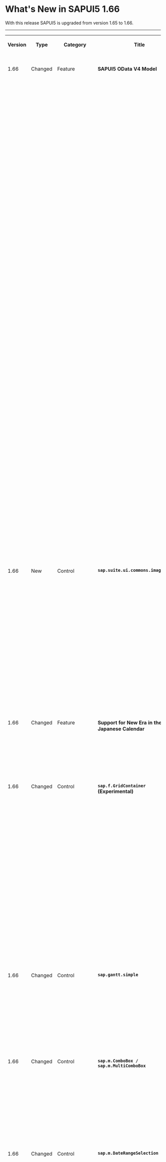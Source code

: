 <!-- loioc9896e9fefee401fbdb3fbef8e06f733 -->

# What's New in SAPUI5 1.66

With this release SAPUI5 is upgraded from version 1.65 to 1.66.

****


<table>
<tr>
<th valign="top">

Version

</th>
<th valign="top">

Type

</th>
<th valign="top">

Category

</th>
<th valign="top">

Title

</th>
<th valign="top">

Description

</th>
<th valign="top">

Action

</th>
<th valign="top">

Available as of

</th>
</tr>
<tr>
<td valign="top">

1.66 

</td>
<td valign="top">

Changed 

</td>
<td valign="top">

Feature 

</td>
<td valign="top">

**SAPUI5 OData V4 Model** 

</td>
<td valign="top">

**SAPUI5 OData V4 Model**

The new version of the SAPUI5 OData V4 model introduces the following features:

-   New events `createSent` and `createCompleted` on `v4.ODataListBinding`: These events are sent when a POST request for creating an entity is sent to the backend, and when it is completed. Note that the created promise of the new context is only resolved when the POST was successful.

-   `bAtEnd` parameter for the `v4.ODataListBinding.create` method: If this parameter is set, the new entity is added at the end of the list. Note that you must determine the length of the list using `$count`.

-   Format option `emptyString` defaults to 0 for `odata.type.Currency` and `odata.type.Unit`.

-   `v4.Context.requestSideEffects` can also be called on a context of a list binding representing a single entity and the header context of a list binding. For the latter, side effects are loaded for the whole binding.

-   Processing the ETag from the response header.


> ### Restriction:  
> Due to the limited feature scope of this version of the SAPUI5 OData V4 model, check that all required features are in place before developing applications. Check the detailed documentation of the features, as certain parts of a feature may be missing. While we aim to be compatible with existing controls, some controls might not work due to small incompatibilities compared to `sap.ui.model.odata.(v2.)ODataModel`, or due to missing features in the model \(such as tree binding\). This also applies to smart controls \(`sap.ui.comp` library\) and SAP Fiori elements that do not support the SAPUI5 OData V4 model, as well as controls such as `TreeTable` and `AnalyticalTable`, which are not supported together with the SAPUI5 OData V4 model. The interface for applications has been changed for easier and more efficient use of the model. For a summary of these changes, see [Changes Compared to OData V2 Model](../04_Essentials/changes-compared-to-odata-v2-model-abd4d7c.md).

For more information, see [OData V4 Model](../04_Essentials/odata-v4-model-5de13cf.md), the [API Reference](https://ui5.sap.com/#/api/sap.ui.model.odata.v4), and the [Samples](https://ui5.sap.com/#/entity/sap.ui.model.odata.v4.ODataModel).

<sub>Changed•Feature•Info Only•1.66</sub>

</td>
<td valign="top">

Info Only

</td>
<td valign="top">

2019-05-22

</td>
</tr>
<tr>
<td valign="top">

1.66 

</td>
<td valign="top">

New 

</td>
<td valign="top">

Control 

</td>
<td valign="top">

**`sap.suite.ui.commons.imageeditor`** 

</td>
<td valign="top">

**`sap.suite.ui.commons.imageeditor`**

The new `ImageEditor` control enables your users to edit images right inside your applications. It allows your users to resize images to preset or custom dimensions, crop images to rectangular, circular, or oval shapes, rotate and flip images, and apply widely used filters and effects. Available filters and effects include: brightness, contrast, saturation, grayscale, sepia, and invert colors.

The control's functionality is also exposed through an API and can be triggered programmatically.

For more information, see the [API Reference](https://ui5.sap.com/#/api/sap.suite.ui.commons.imageeditor) and the [samples](https://ui5.sap.com/#/entity/sap.suite.ui.commons.imageeditor).

![Image Editor](images/WhatsNew_166_ImageEditor_1377414.png)

<sub>New•Control•Info Only•1.66</sub>

</td>
<td valign="top">

Info Only 

</td>
<td valign="top">

2019-05-22

</td>
</tr>
<tr>
<td valign="top">

1.66 

</td>
<td valign="top">

Changed 

</td>
<td valign="top">

Feature 

</td>
<td valign="top">

**Support for New Era in the Japanese Calendar** 

</td>
<td valign="top">

**Support for New Era in the Japanese Calendar**

Starting May 1, 2019, SAPUI5 supports a new era in the Japanese calendar, due to the imperial transition.

<sub>Changed•Feature•Info Only•1.66</sub>

</td>
<td valign="top">

Info Only 

</td>
<td valign="top">

2019-05-22

</td>
</tr>
<tr>
<td valign="top">

1.66 

</td>
<td valign="top">

Changed 

</td>
<td valign="top">

Control 

</td>
<td valign="top">

**`sap.f.GridContainer` \(Experimental\)** 

</td>
<td valign="top">

**`sap.f.GridContainer` \(Experimental\)**

We have introduced three new properties:

-   `containerQuery` allows you to derive the layout breakpoints either based on the container surrounding the `sap.f.GridContainer` or the device screen size.

-   `allowDenseFill` is an experimental property that allows you to try out a denser arrangement of the grid items. Smaller items will take up all the available space, ignoring their order.

-   `inlineBlockLayout` is an experimental property. It allows you to arrange the items in rows with the height equal to the highest item in the row.


For more information, see [sap.f.GridContainer](../10_More_About_Controls/sap-f-gridcontainer-cca5ee5.md) and the [API Reference](https://ui5.sap.com/#/api/sap.f.GridContainer).

<sub>Changed•Control•Info Only•1.66</sub>

</td>
<td valign="top">

Info Only 

</td>
<td valign="top">

2019-05-22

</td>
</tr>
<tr>
<td valign="top">

1.66 

</td>
<td valign="top">

Changed 

</td>
<td valign="top">

Control 

</td>
<td valign="top">

**`sap.gantt.simple`** 

</td>
<td valign="top">

**`sap.gantt.simple`**

Gantt chart 2.0 can now be exported to PDF. You can export the entire chart as a single-page document or spread the chart across multiple pages, depending on the media type that you choose.

For more information, see the [API Reference](https://ui5.sap.com/#/api/sap.gantt.simple.GanttPrinting).

<sub>Changed•Control•Info Only•1.66</sub>

</td>
<td valign="top">

Info Only 

</td>
<td valign="top">

2019-05-22

</td>
</tr>
<tr>
<td valign="top">

1.66 

</td>
<td valign="top">

Changed 

</td>
<td valign="top">

Control 

</td>
<td valign="top">

**`sap.m.ComboBox / sap.m.MultiComboBox`** 

</td>
<td valign="top">

**`sap.m.ComboBox / sap.m.MultiComboBox`**

The options list used in these controls is now instantiated lazily. The list is created primarily based on user interaction. As a result of the change, the initialization time of the controls has decreased significantly. For more information, see the samples \([`sap.m.ComboBox`](https://ui5.sap.com/#/entity/sap.m.ComboBox), [`sap.m.MultiComboBox`](https://ui5.sap.com/#/entity/sap.m.MultiComboBox)\). 

<sub>Changed•Control•Info Only•1.66</sub>

</td>
<td valign="top">

Info Only 

</td>
<td valign="top">

2019-05-22

</td>
</tr>
<tr>
<td valign="top">

1.66 

</td>
<td valign="top">

Changed 

</td>
<td valign="top">

Control 

</td>
<td valign="top">

**`sap.m.DateRangeSelection`** 

</td>
<td valign="top">

**`sap.m.DateRangeSelection`**

You can now change the date range value using keyboard combinations without opening the calendar. When the cursor is on the start date \(before the delimiter\), we change the start date and when it is on the end date \(after the delimiter\), we change the end date.

-   [PgUp\]/[PgDn\] - increments/decrements the date

-   [Shift\] + [PgUp\] /[Shift\] + [PgDn\]  - increments/decrements the month

-   [Ctrl\] + [Shift\] + [PgUp\] /[Ctrl\] + [Shift\] + [PgDn\]  - increments/decrements the year


For more information, see the [Sample](https://ui5.sap.com/#/entity/sap.m.DateRangeSelection/sample/sap.m.sample.DateRangeSelection).

<sub>Changed•Control•Info Only•1.66</sub>

</td>
<td valign="top">

Info Only 

</td>
<td valign="top">

2019-05-22

</td>
</tr>
<tr>
<td valign="top">

1.66 

</td>
<td valign="top">

Changed 

</td>
<td valign="top">

Control 

</td>
<td valign="top">

**`sap.m.Input`** 

</td>
<td valign="top">

**`sap.m.Input`**

We have adjusted the value state text for the `sap.m.Input` control. The value state text is now shown in the suggestion popover container when the `sap.m.Input` control has suggestions.For more information, see the [API Reference](https://ui5.sap.com/#/api/sap.m.Input) and the [Samples](https://ui5.sap.com/#/entity/sap.m.Input).

<sub>Changed•Control•Info Only•1.66</sub>

</td>
<td valign="top">

Info Only 

</td>
<td valign="top">

2019-05-22

</td>
</tr>
<tr>
<td valign="top">

1.66 

</td>
<td valign="top">

Changed 

</td>
<td valign="top">

Control 

</td>
<td valign="top">

**`sap.m.ObjectStatus`** 

</td>
<td valign="top">

**`sap.m.ObjectStatus`**

You can now switch the background and text colors using the new `inverted` property.For more information, see the [API Reference](https://ui5.sap.com/#/api/sap.m.ObjectStatus).

<sub>Changed•Control•Info Only•1.66</sub>

</td>
<td valign="top">

Info Only 

</td>
<td valign="top">

2019-05-22

</td>
</tr>
<tr>
<td valign="top">

1.66 

</td>
<td valign="top">

Changed 

</td>
<td valign="top">

Control 

</td>
<td valign="top">

**`sap.m.Select`** 

</td>
<td valign="top">

**`sap.m.Select`**

To be better aligned with the other input controls, we have implemented a new `editable` property for the `sap.m.Select` control. If `editable` is set to `false`, the interaction with the control is disabled but remains focusable, and its background color and borders are changed to indicate that it's read-only.For more information, see the [API Reference](https://ui5.sap.com/#/api/sap.m.Select) and the [Sample](https://ui5.sap.com/#/entity/sap.m.Select/sample/sap.m.sample.Select).

<sub>Changed•Control•Info Only•1.66</sub>

</td>
<td valign="top">

Info Only 

</td>
<td valign="top">

2019-05-22

</td>
</tr>
<tr>
<td valign="top">

1.66 

</td>
<td valign="top">

Changed 

</td>
<td valign="top">

Control 

</td>
<td valign="top">

**`sap.m.SinglePlanningCalendar`** 

</td>
<td valign="top">

**`sap.m.SinglePlanningCalendar`**

-   You can now include custom views to display different numbers of columns in the grid area of the control, for example, you can show only the first 10 days of each month. To create custom views, extend the `sap.m.SinglePlanningCalendarView` basic view class.For more information, see the [API Reference](https://ui5.sap.com/#/api/sap.m.SinglePlanningCalendar) and the [Sample](https://ui5.sap.com/#/entity/sap.m.SinglePlanningCalendar/sample/sap.m.sample.SinglePlanningCalendarWithCustomViews).

-   We have implemented a new `specialDates` aggregation, that allows you to define special dates for the control. They are visualized as a color bar in the header below the respective dates. In addition, you can add the assigned special dates to the associated `sap.m.PlanningCalendarLegend`.For more information, see the [API Reference](https://ui5.sap.com/#/api/sap.m.SinglePlanningCalendar) and the [Sample](https://ui5.sap.com/#/entity/sap.m.SinglePlanningCalendar/sample/sap.m.sample.SinglePlanningCalendarWithLegend).

-   The control can now display longer titles and texts of appointments on multiple lines depending on the length of the appointment.For more information, see the [Sample](https://ui5.sap.com/#/entity/sap.m.SinglePlanningCalendar/sample/sap.m.sample.SinglePlanningCalendarWithCustomViews).

-   We added an arrow indicator to improve the visual design of appointments which are not marked as *All-day* but do continue outside of the visible area.


<sub>Changed•Control•Info Only•1.66</sub>

</td>
<td valign="top">

Info Only 

</td>
<td valign="top">

2019-05-22

</td>
</tr>
<tr>
<td valign="top">

1.66 

</td>
<td valign="top">

Changed 

</td>
<td valign="top">

Control 

</td>
<td valign="top">

**`sap.ui.comp.smartchart.SmartChart`** 

</td>
<td valign="top">

**`sap.ui.comp.smartchart.SmartChart`**

We have introduced the `initialized` event to enable asynchronous processing for the `SmartChart` control. This event replaces the `initialise` event. For more information, see the [API Reference](https://ui5.sap.com/#/api/sap.ui.comp.smartchart.SmartChart) for the related events.

<sub>Changed•Control•Info Only•1.66</sub>

</td>
<td valign="top">

Info Only 

</td>
<td valign="top">

2019-05-22

</td>
</tr>
<tr>
<td valign="top">

1.66 

</td>
<td valign="top">

Changed 

</td>
<td valign="top">

Control 

</td>
<td valign="top">

**`sap.ui.comp.smarttable.SmartTable`** 

</td>
<td valign="top">

**`sap.ui.comp.smarttable.SmartTable`**

-   Responsive tables now use the `wrappingType` property of the `sap.m.Text` control for hyphenation in header texts with multiple lines when the control is in wrapping mode. For more information, see [Hyphenation for Text Controls](../10_More_About_Controls/hyphenation-for-text-controls-6322164.md) and the [API Reference](https://ui5.sap.com/#/api/sap.m.Text).

-   Some of the calendar and fiscal annotations of the `com.sap.vocabularies.Common.v1` vocabulary now right align the table columns. For more information, see the [API Reference](https://ui5.sap.com/#/api/sap.ui.comp.smarttable.SmartTable) for the `IsCalendarDate` annotation and the [Sample](https://ui5.sap.com/#/entity/sap.ui.comp.smarttable.SmartTable/sample/sap.ui.comp.sample.smarttable).


<sub>Changed•Control•Info Only•1.66</sub>

</td>
<td valign="top">

Info Only 

</td>
<td valign="top">

2019-05-22

</td>
</tr>
<tr>
<td valign="top">

1.66 

</td>
<td valign="top">

Changed 

</td>
<td valign="top">

SAP Fiori Elements 

</td>
<td valign="top">

**SAP Fiori Elements** 

</td>
<td valign="top">

**SAP Fiori Elements**

**General Features**

SAP Fiori 3 user experience is now enabled for all SAP Fiori elements-based applications by default.

**Object Page**

The `InsertRestriction` property can now be passed as a property for the navigation leading to the sub-entity. For more information, see [Defining and Adapting Sections](../06_SAP_Fiori_Elements/defining-and-adapting-sections-facfea0.md).

<sub>Changed•SAP Fiori Elements•Info Only•1.66</sub>

</td>
<td valign="top">

Info Only 

</td>
<td valign="top">

2019-05-22

</td>
</tr>
<tr>
<td valign="top">

1.66 

</td>
<td valign="top">

Changed 

</td>
<td valign="top">

User Documentation 

</td>
<td valign="top">

**OData V2 Messaging Documentation** 

</td>
<td valign="top">

**OData V2 Messaging Documentation**

The OData V2 Messaging documentation has been enhanced and improved. See [Error, Warning, and Info Messages](../04_Essentials/error-warning-and-info-messages-62b1481.md).

<sub>Changed•Control•Info Only•1.66</sub>

</td>
<td valign="top">

Info Only 

</td>
<td valign="top">

2019-05-22

</td>
</tr>
</table>

**Related Information**  


[What's New in SAPUI5 1.119](what-s-new-in-sapui5-1-119-0b1903a.md "With this release SAPUI5 is upgraded from version 1.118 to 1.119.")

[What's New in SAPUI5 1.118](what-s-new-in-sapui5-1-118-3eecbde.md "With this release SAPUI5 is upgraded from version 1.117 to 1.118.")

[What's New in SAPUI5 1.117](what-s-new-in-sapui5-1-117-029d3b4.md "With this release SAPUI5 is upgraded from version 1.116 to 1.117.")

[What's New in SAPUI5 1.116](what-s-new-in-sapui5-1-116-ebd6f34.md "With this release SAPUI5 is upgraded from version 1.115 to 1.116.")

[What's New in SAPUI5 1.115](what-s-new-in-sapui5-1-115-409fde8.md "With this release SAPUI5 is upgraded from version 1.114 to 1.115.")

[What's New in SAPUI5 1.114](what-s-new-in-sapui5-1-114-890fce1.md "With this release SAPUI5 is upgraded from version 1.113 to 1.114.")

[What's New in SAPUI5 1.113](what-s-new-in-sapui5-1-113-a9553fe.md "With this release SAPUI5 is upgraded from version 1.112 to 1.113.")

[What's New in SAPUI5 1.112](what-s-new-in-sapui5-1-112-34afc69.md "With this release SAPUI5 is upgraded from version 1.111 to 1.112.")

[What's New in SAPUI5 1.111](what-s-new-in-sapui5-1-111-7a67837.md "With this release SAPUI5 is upgraded from version 1.110 to 1.111.")

[What's New in SAPUI5 1.110](what-s-new-in-sapui5-1-110-71a855c.md "With this release SAPUI5 is upgraded from version 1.109 to 1.110.")

[What's New in SAPUI5 1.109](what-s-new-in-sapui5-1-109-3264bd2.md "With this release SAPUI5 is upgraded from version 1.108 to 1.109.")

[What's New in SAPUI5 1.108](what-s-new-in-sapui5-1-108-66e33f0.md "With this release SAPUI5 is upgraded from version 1.107 to 1.108.")

[What's New in SAPUI5 1.107](what-s-new-in-sapui5-1-107-d4ff916.md "With this release SAPUI5 is upgraded from version 1.106 to 1.107.")

[What's New in SAPUI5 1.106](what-s-new-in-sapui5-1-106-5b497b0.md "With this release SAPUI5 is upgraded from version 1.105 to 1.106.")

[What's New in SAPUI5 1.105](what-s-new-in-sapui5-1-105-4d6c00e.md "With this release SAPUI5 is upgraded from version 1.104 to 1.105.")

[What's New in SAPUI5 1.104](what-s-new-in-sapui5-1-104-69e567c.md "With this release SAPUI5 is upgraded from version 1.103 to 1.104.")

[What's New in SAPUI5 1.103](what-s-new-in-sapui5-1-103-0e98c76.md "With this release SAPUI5 is upgraded from version 1.102 to 1.103.")

[What's New in SAPUI5 1.102](what-s-new-in-sapui5-1-102-f038c99.md "With this release SAPUI5 is upgraded from version 1.101 to 1.102.")

[What's New in SAPUI5 1.101](what-s-new-in-sapui5-1-101-7733b00.md "With this release SAPUI5 is upgraded from version 1.100 to 1.101.")

[What's New in SAPUI5 1.100](what-s-new-in-sapui5-1-100-27dec1d.md "With this release SAPUI5 is upgraded from version 1.99 to 1.100.")

[What's New in SAPUI5 1.99](what-s-new-in-sapui5-1-99-4f35848.md "With this release SAPUI5 is upgraded from version 1.98 to 1.99.")

[What's New in SAPUI5 1.98](what-s-new-in-sapui5-1-98-d9f16f2.md "With this release SAPUI5 is upgraded from version 1.97 to 1.98.")

[What's New in SAPUI5 1.97](what-s-new-in-sapui5-1-97-fa0e282.md "With this release SAPUI5 is upgraded from version 1.96 to 1.97.")

[What's New in SAPUI5 1.96](what-s-new-in-sapui5-1-96-7a9269f.md "With this release SAPUI5 is upgraded from version 1.95 to 1.96.")

[What's New in SAPUI5 1.95](what-s-new-in-sapui5-1-95-a1aea67.md "With this release SAPUI5 is upgraded from version 1.94 to 1.95.")

[What's New in SAPUI5 1.94](what-s-new-in-sapui5-1-94-c40f1e6.md "With this release SAPUI5 is upgraded from version 1.93 to 1.94.")

[What's New in SAPUI5 1.93](what-s-new-in-sapui5-1-93-f273340.md "With this release SAPUI5 is upgraded from version 1.92 to 1.93.")

[What's New in SAPUI5 1.92](what-s-new-in-sapui5-1-92-1ef345d.md "With this release SAPUI5 is upgraded from version 1.91 to 1.92.")

[What's New in SAPUI5 1.91](what-s-new-in-sapui5-1-91-0a2bd79.md "With this release SAPUI5 is upgraded from version 1.90 to 1.91.")

[What's New in SAPUI5 1.90](what-s-new-in-sapui5-1-90-91c10c2.md "With this release SAPUI5 is upgraded from version 1.89 to 1.90.")

[What's New in SAPUI5 1.89](what-s-new-in-sapui5-1-89-e56cddc.md "With this release SAPUI5 is upgraded from version 1.88 to 1.89.")

[What's New in SAPUI5 1.88](what-s-new-in-sapui5-1-88-e15a206.md "With this release SAPUI5 is upgraded from version 1.87 to 1.88.")

[What's New in SAPUI5 1.87](what-s-new-in-sapui5-1-87-b506da7.md "With this release SAPUI5 is upgraded from version 1.86 to 1.87.")

[What's New in SAPUI5 1.86](what-s-new-in-sapui5-1-86-4c1c959.md "With this release SAPUI5 is upgraded from version 1.85 to 1.86.")

[What's New in SAPUI5 1.85](what-s-new-in-sapui5-1-85-1d18eb5.md "With this release SAPUI5 is upgraded from version 1.84 to 1.85.")

[What's New in SAPUI5 1.84](what-s-new-in-sapui5-1-84-dc76640.md "With this release SAPUI5 is upgraded from version 1.82 to 1.84.")

[What's New in SAPUI5 1.82](what-s-new-in-sapui5-1-82-3a8dd13.md "With this release SAPUI5 is upgraded from version 1.81 to 1.82.")

[What's New in SAPUI5 1.81](what-s-new-in-sapui5-1-81-f5e2a21.md "With this release SAPUI5 is upgraded from version 1.80 to 1.81.")

[What's New in SAPUI5 1.80](what-s-new-in-sapui5-1-80-8cee506.md "With this release SAPUI5 is upgraded from version 1.79 to 1.80.")

[What's New in SAPUI5 1.79](what-s-new-in-sapui5-1-79-99c4cdc.md "With this release SAPUI5 is upgraded from version 1.78 to 1.79.")

[What's New in SAPUI5 1.78](what-s-new-in-sapui5-1-78-f09b63e.md "With this release SAPUI5 is upgraded from version 1.77 to 1.78.")

[What's New in SAPUI5 1.77](what-s-new-in-sapui5-1-77-c46b439.md "With this release SAPUI5 is upgraded from version 1.76 to 1.77.")

[What's New in SAPUI5 1.76](what-s-new-in-sapui5-1-76-aad03b5.md "With this release SAPUI5 is upgraded from version 1.75 to 1.76.")

[What's New in SAPUI5 1.75](what-s-new-in-sapui5-1-75-5cbb62d.md "With this release SAPUI5 is upgraded from version 1.74 to 1.75.")

[What's New in SAPUI5 1.74](what-s-new-in-sapui5-1-74-c22208a.md "With this release SAPUI5 is upgraded from version 1.73 to 1.74.")

[What's New in SAPUI5 1.73](what-s-new-in-sapui5-1-73-231dd13.md "With this release SAPUI5 is upgraded from version 1.72 to 1.73.")

[What's New in SAPUI5 1.72](what-s-new-in-sapui5-1-72-521cad9.md "With this release SAPUI5 is upgraded from version 1.71 to 1.72.")

[What's New in SAPUI5 1.71](what-s-new-in-sapui5-1-71-a93a6a3.md "With this release SAPUI5 is upgraded from version 1.70 to 1.71.")

[What's New in SAPUI5 1.70](what-s-new-in-sapui5-1-70-f073d69.md "With this release SAPUI5 is upgraded from version 1.69 to 1.70.")

[What's New in SAPUI5 1.69](what-s-new-in-sapui5-1-69-89a18bd.md "With this release SAPUI5 is upgraded from version 1.68 to 1.69.")

[What's New in SAPUI5 1.68](what-s-new-in-sapui5-1-68-f94bf93.md "With this release SAPUI5 is upgraded from version 1.67 to 1.68.")

[What's New in SAPUI5 1.67](what-s-new-in-sapui5-1-67-a6b1472.md "With this release SAPUI5 is upgraded from version 1.66 to 1.67.")

[What's New in SAPUI5 1.65](what-s-new-in-sapui5-1-65-0f5acfd.md "With this release SAPUI5 is upgraded from version 1.64 to 1.65.")

[What's New in SAPUI5 1.64](what-s-new-in-sapui5-1-64-0e30822.md "With this release SAPUI5 is upgraded from version 1.63 to 1.64.")

[What's New in SAPUI5 1.63](what-s-new-in-sapui5-1-63-e8d9da7.md "With this release SAPUI5 is upgraded from version 1.62 to 1.63.")

[What's New in SAPUI5 1.62](what-s-new-in-sapui5-1-62-771f4d5.md "With this release SAPUI5 is upgraded from version 1.61 to 1.62.")

[What's New in SAPUI5 1.61](what-s-new-in-sapui5-1-61-d991552.md "With this release SAPUI5 is upgraded from version 1.60 to 1.61.")

[What's New in SAPUI5 1.60](what-s-new-in-sapui5-1-60-5a0e1f7.md "With this release SAPUI5 is upgraded from version 1.58 to 1.60.")

[What's New in SAPUI5 1.58](what-s-new-in-sapui5-1-58-7c927aa.md "With this release SAPUI5 is upgraded from version 1.56 to 1.58.")

[What's New in SAPUI5 1.56](what-s-new-in-sapui5-1-56-108b7fd.md "With this release SAPUI5 is upgraded from version 1.54 to 1.56.")

[What's New in SAPUI5 1.54](what-s-new-in-sapui5-1-54-c838330.md "With this release SAPUI5 is upgraded from version 1.52 to 1.54.")

[What's New in SAPUI5 1.52](what-s-new-in-sapui5-1-52-849e1b6.md "With this release SAPUI5 is upgraded from version 1.50 to 1.52.")

[What's New in SAPUI5 1.50](what-s-new-in-sapui5-1-50-759e9f3.md "With this release SAPUI5 is upgraded from version 1.48 to 1.50.")

[What's New in SAPUI5 1.48](what-s-new-in-sapui5-1-48-fa1efac.md "With this release SAPUI5 is upgraded from version 1.46 to 1.48.")

[What's New in SAPUI5 1.46](what-s-new-in-sapui5-1-46-6307539.md "With this release SAPUI5 is upgraded from version 1.44 to 1.46.")

[What's New in SAPUI5 1.44](what-s-new-in-sapui5-1-44-a0cb7a0.md "With this release SAPUI5 is upgraded from version 1.42 to 1.44.")

[What's New in SAPUI5 1.42](what-s-new-in-sapui5-1-42-468b05d.md "With this release SAPUI5 is upgraded from version 1.40 to 1.42.")

[What's New in SAPUI5 1.40](what-s-new-in-sapui5-1-40-fbab50e.md "With this release SAPUI5 is upgraded from version 1.38 to 1.40.")

[What's New in SAPUI5 1.38](what-s-new-in-sapui5-1-38-f218918.md "With this release SAPUI5 is upgraded from version 1.36 to 1.38.")

